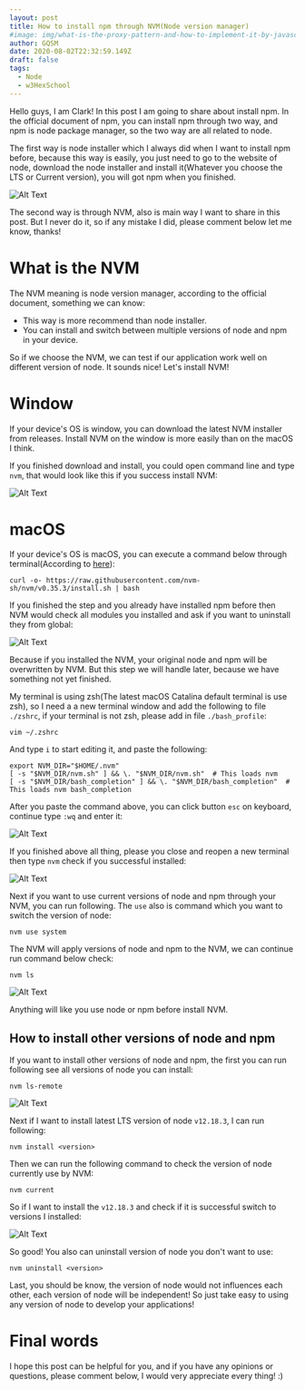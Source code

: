 ```yaml
---
layout: post
title: How to install npm through NVM(Node version manager)
#image: img/what-is-the-proxy-pattern-and-how-to-implement-it-by-javascript.jpg
author: GQSM
date: 2020-08-02T22:32:59.149Z
draft: false
tags: 
  - Node
  - w3HexSchool
---
```


Hello guys, I am Clark! In this post I am going to share about install npm. In the official document of npm, you can install npm through two way, and npm is node package manager, so the two way are all related to node.

The first way is node installer which I always did when I want to install npm before, because this way is easily, you just need to go to the website of node, download the node installer and install it(Whatever you choose the LTS or Current version), you will got npm when you finished.

![Alt Text](https://dev-to-uploads.s3.amazonaws.com/i/msjhj13itwap18hj563q.png)

The second way is through NVM, also is main way I want to share in this post. But I never do it, so if any mistake I did, please comment below let me know, thanks!

# What is the NVM

The NVM meaning is node version manager, according to the official document, something we can know:

- This way is more recommend than node installer.
- You can install and switch between multiple versions of node and npm in your device.

So if we choose the NVM, we can test if our application work well on different version of node. It sounds nice! Let's install NVM!

# Window

If your device's OS is window, you can download the latest NVM installer from releases. Install NVM on the window is more easily than on the macOS I think.

If you finished download and install, you could open command line and type `nvm`, that would look like this if you success install NVM:

![Alt Text](https://dev-to-uploads.s3.amazonaws.com/i/ez5nolz79r9lfpg926bv.jpg)

# macOS

If your device's OS is macOS, you can execute a command below through terminal(According to [here](https://github.com/nvm-sh/nvm#troubleshooting-on-macos)):

```
curl -o- https://raw.githubusercontent.com/nvm-sh/nvm/v0.35.3/install.sh | bash
```

If you finished the step and you already have installed npm before then NVM would check all modules you installed and ask if you want to uninstall they from global:

![Alt Text](https://dev-to-uploads.s3.amazonaws.com/i/btyd964bswrcjp7a8jih.png)

Because if you installed the NVM, your original node and npm will be overwritten by NVM. But this step we will handle later, because we have something not yet finished.

My terminal is using zsh(The latest macOS Catalina default terminal is use zsh), so I need a a new terminal window and add the following to file `./zshrc`, if your terminal is not zsh, please add in file `./bash_profile`:

```
vim ~/.zshrc
```

And type `i` to start editing it, and paste the following:

```
export NVM_DIR="$HOME/.nvm"
[ -s "$NVM_DIR/nvm.sh" ] && \. "$NVM_DIR/nvm.sh"  # This loads nvm
[ -s "$NVM_DIR/bash_completion" ] && \. "$NVM_DIR/bash_completion"  # This loads nvm bash_completion
```

After you paste the command above, you can click button `esc` on keyboard, continue type `:wq` and enter it:

![Alt Text](https://dev-to-uploads.s3.amazonaws.com/i/xqbqcjk3p8fj0ay8acx6.png)

If you finished above all thing, please you close and reopen a new terminal then type `nvm` check if you successful installed:

![Alt Text](https://dev-to-uploads.s3.amazonaws.com/i/68x5fd8wihuiwkge2ncg.png)

Next if you want to use current versions of node and npm through your NVM, you can run following. The `use` also is  command which you want to switch the version of node:

```
nvm use system
```

The NVM will apply versions of node and npm to the NVM, we can continue run command below check:

```
nvm ls
```

![Alt Text](https://dev-to-uploads.s3.amazonaws.com/i/rqf9yq1cu0fvrhzln20z.png)

Anything will like you use node or npm before install NVM. 

## How to install other versions of node and npm

If you want to install other versions of node and npm, the first you can run following see all versions of node you can install:

```
nvm ls-remote
```

![Alt Text](https://dev-to-uploads.s3.amazonaws.com/i/txw8r7uz1hgjlxpithdq.png)

Next if I want to install latest LTS version of node `v12.18.3`, I can run following:

```
nvm install <version>
```

Then we can run the following command to check the version of node currently use by NVM:

```
nvm current
```

So if I want to install the `v12.18.3` and check if it is successful switch to versions I installed:

![Alt Text](https://dev-to-uploads.s3.amazonaws.com/i/0dcl9ry2v38cac75ojbp.png)

So good! You also can uninstall version of node you don't want to use:

```
nvm uninstall <version>
```

Last, you should be know, the version of node would not influences each other, each version of node will be independent! So just take easy to using any version of node to develop your applications!

# Final words

I hope this post can be helpful for you, and if you have any opinions or questions, please comment below, I would very appreciate every thing! :)
